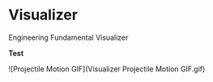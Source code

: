 # Visualizer
Engineering Fundamental Visualizer

**Test**

![Projectile Motion GIF](Visualizer Projectile Motion GIF.gif)
